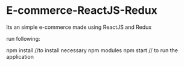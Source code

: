 # E-commerce-ReactJS-Redux
Its an simple e-commerce made using ReactJS and Redux 

run following:

npm install  //to install necessary npm modules
npm start    // to run the application

